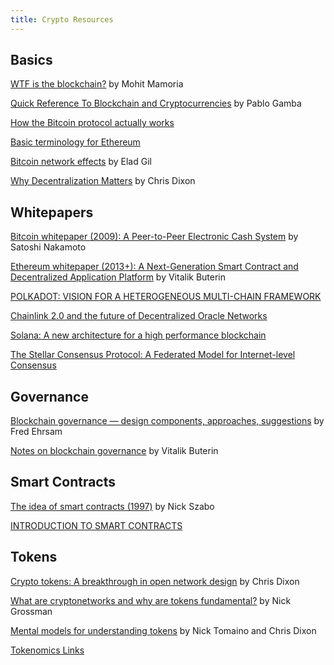```yaml
---
title: Crypto Resources
---
```


## Basics

[WTF is the blockchain?](https://hackernoon.com/wtf-is-the-blockchain-1da89ba19348) by Mohit Mamoria

[Quick Reference To Blockchain and Cryptocurrencies](https://interesante.com/2021/01/quick-reference-to-blockchain-and-cryptocurrencies/) by Pablo Gamba

[How the Bitcoin protocol actually works](https://michaelnielsen.org/ddi/how-the-bitcoin-protocol-actually-works/)

[Basic terminology for Ethereum](https://medium.com/@mattcondon/getting-up-to-speed-on-ethereum-63ed28821bbe)

[Bitcoin network effects](http://blog.eladgil.com/2017/12/bitcoin-network-effects_11.html) by Elad Gil

[Why Decentralization Matters](https://onezero.medium.com/why-decentralization-matters-5e3f79f7638e) by Chris Dixon

## Whitepapers

[Bitcoin whitepaper (2009): A Peer-to-Peer Electronic Cash System](https://bitcoin.org/bitcoin.pdf) by Satoshi Nakamoto

[Ethereum whitepaper (2013+): A Next-Generation Smart Contract and Decentralized Application Platform](https://ethereum.org/en/whitepaper/) by Vitalik Buterin

[POLKADOT: VISION FOR A HETEROGENEOUS MULTI-CHAIN FRAMEWORK](https://polkadot.network/PolkaDotPaper.pdf)

[Chainlink 2.0 and the future of Decentralized Oracle Networks](https://chain.link/whitepaper)

[Solana: A new architecture for a high performance blockchain](https://solana.com/solana-whitepaper.pdf)

[The Stellar Consensus Protocol: A Federated Model for Internet-level Consensus](https://www.stellar.org/papers/stellar-consensus-protocol?locale=en)

## Governance

[Blockchain governance — design components, approaches, suggestions](https://medium.com/@FEhrsam/blockchain-governance-programming-our-future-c3bfe30f2d74) by Fred Ehrsam

[Notes on blockchain governance](http://vitalik.ca/general/2017/12/17/voting.html) by Vitalik Buterin

## Smart Contracts

[The idea of smart contracts (1997)](http://www.fon.hum.uva.nl/rob/Courses/InformationInSpeech/CDROM/Literature/LOTwinterschool2006/szabo.best.vwh.net/idea.html) by Nick Szabo

[INTRODUCTION TO SMART CONTRACTS](https://ethereum.org/en/developers/docs/smart-contracts/)

## Tokens

[Crypto tokens: A breakthrough in open network design](https://medium.com/@cdixon/crypto-tokens-a-breakthrough-in-open-network-design-e600975be2ef) by Chris Dixon

[What are cryptonetworks and why are tokens fundamental?](https://www.nickgrossman.xyz/2018/cryptonetworks-and-why-tokens-are-fundamental/) by Nick Grossman

[Mental models for understanding tokens](https://a16z.com/2018/01/21/mental-models-tokens-crypto-trends/) by Nick Tomaino and Chris Dixon

[Tokenomics Links](https://airtable.com/shraQiFHFxU7rm7Wv/tblBVGLgh1XQpun1b)
